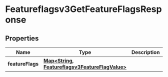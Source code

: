 

# Featureflagsv3GetFeatureFlagsResponse


## Properties

| Name | Type | Description | Notes |
|------------ | ------------- | ------------- | -------------|
|**featureFlags** | [**Map&lt;String, Featureflagsv3FeatureFlagValue&gt;**](Featureflagsv3FeatureFlagValue.md) |  |  [optional] |




